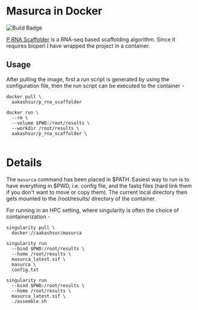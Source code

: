 # Masurca in Docker
![Build Badge](https://github.com/aakashsur/docker-masurca/actions/workflows/continuous-integration.yml/badge.svg)

[P RNA Scaffolder](https://github.com/CAFS-bioinformatics/P_RNA_scaffolder) is a RNA-seq based scaffolding algorithm. Since it requires bioperl I have wrapped the project in a container. 

## Usage
After pulling the image, first a run script is generated by using the configuration file, then the run script can be executed to the container - 

```
docker pull \
  aakashsur/p_rna_scaffolder
  
docker run \
  --rm \
  --volume $PWD:/root/results \
  --workdir /root/results \
  aakashsur/p_rna_scaffolder \
  
```

# Details

The `masurca` command has been placed in $PATH. Easiest way to run is to have everything in $PWD, i.e. config file, and the fastq files (hard link them if you don't want to move or copy them). The current local directory then gets mounted to the /root/results/ directory of the container. 

For running in an HPC setting, where singularity is often the choice of containerization - 

```
singularity pull \
  docker://aakashsur/masurca
  
singularity run 
  --bind $PWD:/root/results \
  --home /root/results \
  masurca_latest.sif \
  masurca \
  config.txt
  
singularity run 
  --bind $PWD:/root/results \
  --home /root/results \
  masurca_latest.sif \
  ./assemble.sh
```
